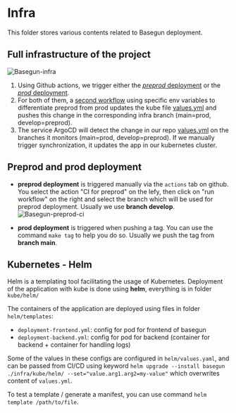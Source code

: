 # Infra

This folder stores various contents related to Basegun deployment.

## Full infrastructure of the project
![Basegun-infra](https://github.com/datalab-mi/Basegun/assets/24997639/49dcee11-bc2d-49a3-a1ac-891172a57b9a)

1. Using Github actions, we trigger either the [*preprod* deployment](../.github/workflows/preprod.yml) or the [*prod* deployment](../.github/workflows/release.yml).
2. For both of them, a [second workflow](../.github/workflows/deploy.yml) using specific env variables to differentiate preprod from prod updates the kube file [values.yml](./kube/helm/values.yml) and pushes this change in the corresponding infra branch (main=prod, develop=preprod).
3. The service ArgoCD will detect the change in our repo [values.yml](./kube/helm/values.yml) on the branches it monitors (main=prod, develop=preprod). If we manually trigger synchronization, it updates the app in our kubernetes cluster.

## Preprod and prod deployment

* **preprod deployment** is triggered manually via the `actions` tab on github. You select the action "CI for preprod" on the lefy, then click on "run workflow" on the right and select the branch which will be used for preprod deployment. Usually we use **branch develop**.
![Basegun-preprod-ci](https://github.com/datalab-mi/Basegun/assets/24997639/41ab87f5-64a1-474c-b6e6-74fc58be9cfa)

* **prod deployment** is triggered when pushing a tag. You can use the command `make tag` to help you do so. Usually we push the tag from **branch main**.


## Kubernetes - Helm
Helm is a templating tool facilitating the usage of Kubernetes. Deployment of the application with kube is done using **helm**, everything is in folder `kube/helm/`

The containers of the application are deployed using files in folder `helm/templates`:
- `deployment-frontend.yml`: config for pod for frontend of basegun
- `deployment-backend.yml`: config for pod for backend (container for backend + container for handling logs)

Some of the values in these configs are configured in `helm/values.yaml`, and can be passed from CI/CD using keyword `helm upgrade --install basegun ./infra/kube/helm/ --set="value.arg1.arg2=my-value"` which overwrites content of `values.yml`.

To test a template / generate a manifest, you can use command `helm template /path/to/file`.